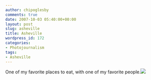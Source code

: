 ```yaml
---
author: chipoglesby
comments: true
date: 2007-10-03 05:40:00+00:00
layout: post
slug: asheville
title: Asheville
wordpress_id: 172
categories:
- Photojournalism
tags:
- Asheville
---
```


One of my favorite places to eat, with one of my favorite people.[![](http://bp0.blogger.com/_GlcbreYSTwI/RwMrkYJ--aI/AAAAAAAAAJU/IXFf6-C6UYM/s400/casey.jpg)](http://bp0.blogger.com/_GlcbreYSTwI/RwMrkYJ--aI/AAAAAAAAAJU/IXFf6-C6UYM/s1600-h/casey.jpg)
